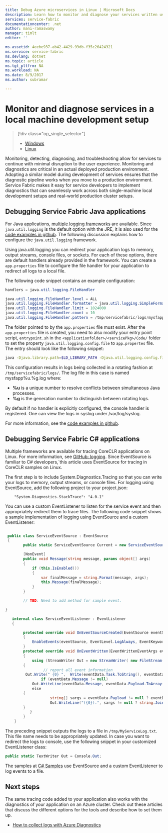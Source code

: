 ```yaml
---
title: Debug Azure microservices in Linux | Microsoft Docs
description: Learn how to monitor and diagnose your services written using Microsoft Azure Service Fabric on a local development machine.
services: service-fabric
documentationcenter: .net
author: mani-ramaswamy
manager: timlt
editor: ''

ms.assetid: 4eebe937-ab42-4429-93db-f35c26424321
ms.service: service-fabric
ms.devlang: dotnet
ms.topic: article
ms.tgt_pltfrm: NA
ms.workload: NA
ms.date: 8/9/2017
ms.author: subramar

---
```


# Monitor and diagnose services in a local machine development setup


> [!div class="op_single_selector"]
> * [Windows](service-fabric-diagnostics-how-to-monitor-and-diagnose-services-locally.md)
> * [Linux](service-fabric-diagnostics-how-to-monitor-and-diagnose-services-locally-linux.md)
>
>

Monitoring, detecting, diagnosing, and troubleshooting allow for services to continue with minimal disruption to the user experience. Monitoring and diagnostics are critical in an actual deployed production environment. Adopting a similar model during development of services ensures that the diagnostic pipeline works when you move to a production environment. Service Fabric makes it easy for service developers to implement diagnostics that can seamlessly work across both single-machine local development setups and real-world production cluster setups.


## Debugging Service Fabric Java applications

For Java applications, [multiple logging frameworks](http://en.wikipedia.org/wiki/Java_logging_framework) are available. Since `java.util.logging` is the default option with the JRE, it is also used for the [code examples in github](http://github.com/Azure-Samples/service-fabric-java-getting-started).  The following discussion explains how to configure the `java.util.logging` framework.

Using java.util.logging you can redirect your application logs to memory, output streams, console files, or sockets. For each of these options, there are default handlers already provided in the framework. You can create a `app.properties` file to configure the file handler for your application to redirect all logs to a local file.

The following code snippet contains an example configuration:

```java
handlers = java.util.logging.FileHandler

java.util.logging.FileHandler.level = ALL
java.util.logging.FileHandler.formatter = java.util.logging.SimpleFormatter
java.util.logging.FileHandler.limit = 1024000
java.util.logging.FileHandler.count = 10
java.util.logging.FileHandler.pattern = /tmp/servicefabric/logs/mysfapp%u.%g.log             
```

The folder pointed to by the `app.properties` file must exist. After the `app.properties` file is created, you need to also modify your entry point script, `entrypoint.sh` in the `<applicationfolder>/<servicePkg>/Code/` folder to set the property `java.util.logging.config.file` to `app.propertes` file. The entry should look like the following snippet:

```sh
java -Djava.library.path=$LD_LIBRARY_PATH -Djava.util.logging.config.file=<path to app.properties> -jar <service name>.jar
```


This configuration results in logs being collected in a rotating fashion at `/tmp/servicefabric/logs/`. The log file in this case is named mysfapp%u.%g.log where:
* **%u** is a unique number to resolve conflicts between simultaneous Java processes.
* **%g** is the generation number to distinguish between rotating logs.

By default if no handler is explicitly configured, the console handler is registered. One can view the logs in syslog under /var/log/syslog.

For more information, see the [code examples in github](http://github.com/Azure-Samples/service-fabric-java-getting-started).  


## Debugging Service Fabric C# applications


Multiple frameworks are available for tracing CoreCLR applications on Linux. For more information, see [GitHub: logging](http:/github.com/aspnet/logging).  Since EventSource is familiar to C# developers,`this article uses EventSource for tracing in CoreCLR samples on Linux.

The first step is to include System.Diagnostics.Tracing so that you can write your logs to memory, output streams, or console files.  For logging using EventSource, add the following project to your project.json:

```
    "System.Diagnostics.StackTrace": "4.0.1"
```

You can use a custom EventListener to listen for the service event and then appropriately redirect them to trace files. The following code snippet shows a sample implementation of logging using EventSource and a custom EventListener:


```csharp

 public class ServiceEventSource : EventSource
 {
        public static ServiceEventSource Current = new ServiceEventSource();

        [NonEvent]
        public void Message(string message, params object[] args)
        {
            if (this.IsEnabled())
            {
                var finalMessage = string.Format(message, args);
                this.Message(finalMessage);
            }
        }

        // TBD: Need to add method for sample event.

}

```


```csharp
   internal class ServiceEventListener : EventListener
   {

        protected override void OnEventSourceCreated(EventSource eventSource)
        {
            EnableEvents(eventSource, EventLevel.LogAlways, EventKeywords.All);
        }
        protected override void OnEventWritten(EventWrittenEventArgs eventData)
        {
            using (StreamWriter Out = new StreamWriter( new FileStream("/tmp/MyServiceLog.txt", FileMode.Append)))           
	    { 
                 // report all event information               
 		 Out.Write(" {0} ",  Write(eventData.Task.ToString(), eventData.EventName, eventData.EventId.ToString(), eventData.Level,""));
                if (eventData.Message != null)              
		    Out.WriteLine(eventData.Message, eventData.Payload.ToArray());              
	        else             
		{ 
	                string[] sargs = eventData.Payload != null ? eventData.Payload.Select(o => o.ToString()).ToArray() : null; 
	                Out.WriteLine("({0}).", sargs != null ? string.Join(", ", sargs) : "");             
		}
           }
        }
    }
```


The preceding snippet outputs the logs to a file in `/tmp/MyServiceLog.txt`. This file name needs to be appropriately updated. In case you want to redirect the logs to console, use the following snippet in your customized EventListener class:

```csharp
public static TextWriter Out = Console.Out;
```

The samples at [C# Samples](https://github.com/Azure-Samples/service-fabric-dotnet-core-getting-started) use EventSource and a custom EventListener to log events to a file.



## Next steps
The same tracing code added to your application also works with the diagnostics of your application on an Azure cluster. Check out these articles that discuss the different options for the tools and describe how to set them up.
* [How to collect logs with Azure Diagnostics](service-fabric-diagnostics-how-to-setup-lad.md)
